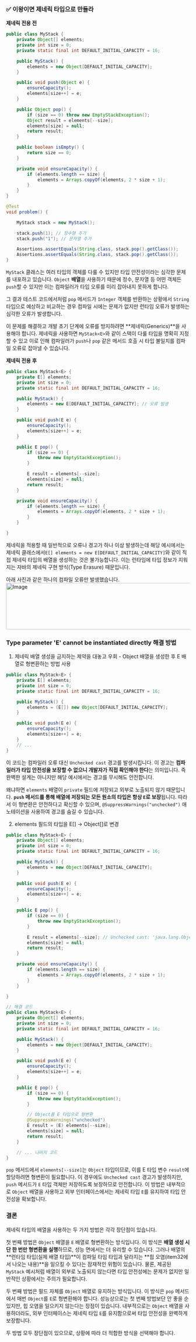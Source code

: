 ### ✅ 이왕이면 제네릭 타입으로 만들라

**제네릭 전용 전**

```java
public class MyStack {
    private Object[] elements;
    private int size = 0;
    private static final int DEFAULT_INITIAL_CAPACITY = 16;

    public MyStack() {
        elements = new Object[DEFAULT_INITIAL_CAPACITY];
    }

    public void push(Object e) {
        ensureCapacity();
        elements[size++] = e;
    }

    public Object pop() {
        if (size == 0) throw new EmptyStackException();
        Object result = elements[--size];
        elements[size] = null;
        return result;
    }

    public boolean isEmpty() {
        return size == 0;
    }

    private void ensureCapacity() {
        if (elements.length == size) {
            elements = Arrays.copyOf(elements, 2 * size + 1);
        }
    }
}

@Test
void problem() {

    MyStack stack = new MyStack();

    stack.push(1); // 정수형 추가
    stack.push("1"); // 문자열 추가

    Assertions.assertEquals(String.class, stack.pop().getClass());
    Assertions.assertEquals(String.class, stack.pop().getClass());
}
```

`MyStack` 클래스는 여러 타입의 객체를 다룰 수 있지만 타입 안전성이라는 심각한 문제를 내포하고 있습니다.
`Object` **배열**을 사용하기 때문에 정수, 문자열 등 어떤 객체든 `push`할 수 있지만 이는 컴파일러가 타입 오류를 미리 잡아내지 못하게 합니다.

그 결과 테스트 코드에서처럼 `pop` 메서드가 `Integer` 객체를 반환하는 상황에서 `String` 타입으로 예상하고 비교하는 경우
컴파일 시에는 문제가 없지만 런타임 오류가 발생하는 심각한 오류가 발생합니다.

이 문제를 해결하고 개발 초기 단계에 오류를 방지하려면 **제네릭(Generics)**을 사용해야 합니다.
제네릭을 사용하면 `MyStack<E>`와 같이 스택이 다룰 타입을 명확히 지정할 수 있고 이로 인해 컴파일러가 `push`나 `pop` 같은 메서드 호출 시 타입 불일치를 컴파일 오류로 잡아낼 수 있습니다.

**제네릭 전용 후**

```java
public class MyStack<E> {
    private E[] elements;
    private int size = 0;
    private static final int DEFAULT_INITIAL_CAPACITY = 16;

    public MyStack() {
        elements = new E[DEFAULT_INITIAL_CAPACITY]; // 오류 발생
    }

    public void push(E e) {
        ensureCapacity();
        elements[size++] = e;
    }

    public E pop() {
        if (size == 0) {
            throw new EmptyStackException();
        }

        E result = elements[--size];
        elements[size] = null;
        return result;
    }

    private void ensureCapacity() {
        if (elements.length == size) {
            elements = Arrays.copyOf(elements, 2 * size + 1);
        }
    }

}
```

제네릭을 적용할 때 일반적으로 오류나 경고가 하나 이상 발생하는데 해당 예시에서는 제네릭 클래스에서`E[] elements = new E[DEFAULT_INITIAL_CAPACITY]`와 같이 직접 제네릭 타입의
배열을 생성하는 것은 불가능합니다.
이는 런타임에 타입 정보가 지워지는 자바의 제네릭 구현 방식(Type Erasure) 때문입니다.

아래 사진과 같은 하나의 컴파일 오류만 발생했습니다.
<img width="761" height="127" alt="Image" src="https://github.com/user-attachments/assets/5ba89c5f-39a4-4d78-bfc4-28e023af2811" />

### Type parameter 'E' cannot be instantiated directly 해결 방법

1. 제네릭 배열 생성을 금지하는 제약을 대놓고 우회 - Object 배열을 생성한 후 E 배열로 형변환하는 방법 사용

```java
public class MyStack<E> {
    private E[] elements;
    private int size = 0;
    private static final int DEFAULT_INITIAL_CAPACITY = 16;

    public MyStack() {
        elements = (E[]) new Object[DEFAULT_INITIAL_CAPACITY];
    }

    public void push(E e) {
        ensureCapacity();
        elements[size++] = e;
    }
    // ...
}
```

이 코드는 컴파일러 오류 대신 `Unchecked cast` 경고를 발생시킵니다.
이 경고는 **컴파일러가 타입 안전성을 보장할 수 없으니 개발자가 직접 확인해야 한다**는 의미입니다.
즉 완벽한 설계는 아니지만 해당 예시에서는 경고를 무시해도 안전합니다.

왜냐하면 `elements` 배열이 `private` 필드에 저장되고 외부로 노출되지 않기 때문입니다.
**`push` 메서드를 통해 배열에 저장되는 모든 원소의 타입은 항상 `E`로 보장**됩니다.
따라서 이 형변환은 안전하다고 확신할 수 있으며, `@SuppressWarnings("unchecked")` 애노테이션을 사용하여 경고를 숨길 수 있습니다.

2. elements 필드의 타입을 E[] -> Object[]로 변경

```java
public class MyStack<E> {
    private Object[] elements;
    private int size = 0;
    private static final int DEFAULT_INITIAL_CAPACITY = 16;

    public MyStack() {
        elements = new Object[DEFAULT_INITIAL_CAPACITY];
    }

    public void push(E e) {
        ensureCapacity();
        elements[size++] = e;
    }

    public E pop() {
        if (size == 0) {
            throw new EmptyStackException();
        }

        E result = elements[--size]; // Unchecked cast: 'java.lang.Object' to 'E' 오류 발생
        elements[size] = null;
        return result;
    }

    private void ensureCapacity() {
        if (elements.length == size) {
            elements = Arrays.copyOf(elements, 2 * size + 1);
        }
    }

}

// 해결 코드
public class MyStack<E> {
    private Object[] elements;
    private int size = 0;
    private static final int DEFAULT_INITIAL_CAPACITY = 16;

    public MyStack() {
        elements = new Object[DEFAULT_INITIAL_CAPACITY];
    }

    public void push(E e) {
        ensureCapacity();
        elements[size++] = e;
    }

    public E pop() {
        if (size == 0) {
            throw new EmptyStackException();
        }

        // Object를 E 타입으로 형변환
        @SuppressWarnings("unchecked")
        E result = (E) elements[--size];
        elements[size] = null;
        return result;
    }

    // ... 나머지 코드
}

```

`pop` 메서드에서 `elements[--size]`는 `Object` 타입이므로, 이를 E 타입 변수 `result`에 할당하려면 형변환이 필요합니다.
이 경우에도 `Unchecked cast` 경고가 발생하지만, `push` 메서드가 `E` 타입 객체만 저장하도록 보장하므로 안전합니다.
이 방법은 내부적으로 `Object` 배열을 사용하고 외부 인터페이스에서는 제네릭 타입 `E`를 유지하여 타입 안전성을 확보합니다.

### 결론

제네릭 타입의 배열을 사용하는 두 가지 방법은 각각 장단점이 있습니다.

첫 번째 방법은 `Object` 배열을 `E` 배열로 형변환하는 방식입니다.
이 방식은 **배열 생성 시 단 한 번만 형변환을 실행**하므로, 성능 면에서는 더 유리할 수 있습니다.
그러나 배열의 **런타임 타입(실제 배열 타입)**이 컴파일 타임 타입과 달라지는 **힙 오염(item32에서 나오는 내용)**을 일으킬 수 있다는 잠재적인 위험이 있습니다.
물론, 제공된 `MyStack` 예시처럼 배열이 외부로 노출되지 않는다면 타입 안전성에는 문제가 없지만 일반적인 상황에서는 주의가 필요합니다.

두 번째 방법은 필드 자체를 `Object` 배열로 유지하는 방식입니다.
이 방식은 `pop` 메서드에서 매번 `Object`를 `E`로 형변환해야 합니다.
성능상으로는 첫 번째 방법보단 안 좋을 순 있지만, 힙 오염을 일으키지 않는다는 장점이 있습니다.
내부적으로는 `Object` 배열을 사용하더라도, 외부 인터페이스는 제네릭 타입 `E`를 유지함으로써 타입 안전성을 완벽하게 보장합니다.

두 방법 모두 장단점이 있으므로, 상황에 따라 더 적합한 방식을 선택해야 합니다.